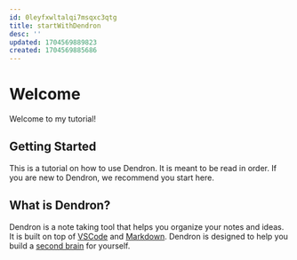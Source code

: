```yaml
---
id: 0leyfxwltalqi7msqxc3qtg
title: startWithDendron
desc: ''
updated: 1704569889823
created: 1704569885686
---
```


# Welcome

Welcome to my tutorial!

## Getting Started

This is a tutorial on how to use Dendron. It is meant to be read in order. If you are new to Dendron, we recommend you start here.

## What is Dendron?

Dendron is a note taking tool that helps you organize your notes and ideas. It is built on top of [VSCode](https://code.visualstudio.com/) and [Markdown](https://www.markdownguide.org/). Dendron is designed to help you build a [second brain](https://www.buildingasecondbrain.com/) for yourself.